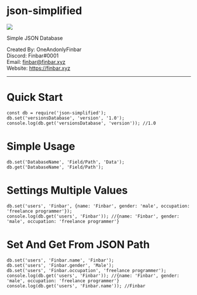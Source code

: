 # json-simplified
<img src="https://img.shields.io/npm/v/json-simplified?style=for-the-badge">

Simple JSON Database

Created By: OneAndonlyFinbar<br>
Discord: Finbar#0001<br>
Email: finbar@finbar.xyz<br>
Website: https://finbar.xyz<br>

<hr>

# Quick Start
```
const db = require('json-simplified');
db.set('versionsDatabase', 'version', '1.0');
console.log(db.get('versionsDatabase', 'version')); //1.0
```

# Simple Usage
```
db.set('DatabaseName', 'Field/Path', 'Data');
db.get('DatabaseName', 'Field/Path');
```

# Settings Multiple Values
```
db.set('users', 'Finbar', {name: 'Finbar', gender: 'male', occupation: 'freelance programmer'});
console.log(db.get('users', 'Finbar')); //{name: 'Finbar', gender: 'male', occupation: 'freelance programmer'}
```

# Set And Get From JSON Path
```
db.set('users', 'Finbar.name', 'Finbar');
db.set('users', 'Finbar.gender', 'Male');
db.set('users', 'Finbar.occupation', 'freelance programmer');
console.log(db.get('users', 'Finbar')); //{name: 'Finbar', gender: 'male', occupation: 'freelance programmer'}
console.log(db.get('users', 'Finbar.name')); //Finbar
```
